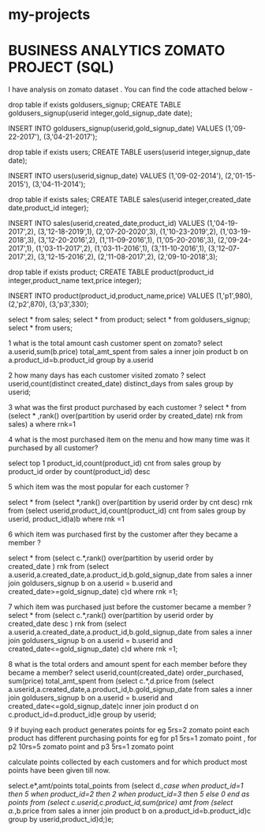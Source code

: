 # my-projects
# BUSINESS ANALYTICS ZOMATO PROJECT  (SQL)

I have analysis on zomato dataset .  You can find the code attached below -


drop table if exists goldusers_signup;
CREATE TABLE goldusers_signup(userid integer,gold_signup_date date); 

INSERT INTO goldusers_signup(userid,gold_signup_date) 
 VALUES (1,'09-22-2017'),
(3,'04-21-2017');

drop table if exists users;
CREATE TABLE users(userid integer,signup_date date); 

INSERT INTO users(userid,signup_date) 
 VALUES (1,'09-02-2014'),
(2,'01-15-2015'),
(3,'04-11-2014');

drop table if exists sales;
CREATE TABLE sales(userid integer,created_date date,product_id integer); 

INSERT INTO sales(userid,created_date,product_id) 
 VALUES (1,'04-19-2017',2),
(3,'12-18-2019',1),
(2,'07-20-2020',3),
(1,'10-23-2019',2),
(1,'03-19-2018',3),
(3,'12-20-2016',2),
(1,'11-09-2016',1),
(1,'05-20-2016',3),
(2,'09-24-2017',1),
(1,'03-11-2017',2),
(1,'03-11-2016',1),
(3,'11-10-2016',1),
(3,'12-07-2017',2),
(3,'12-15-2016',2),
(2,'11-08-2017',2),
(2,'09-10-2018',3);


drop table if exists product;
CREATE TABLE product(product_id integer,product_name text,price integer); 

INSERT INTO product(product_id,product_name,price) 
 VALUES
(1,'p1',980),
(2,'p2',870),
(3,'p3',330);


select * from sales;
select * from product;
select * from goldusers_signup;
select * from users;


1 what is the total amount cash customer spent on zomato?
select a.userid,sum(b.price) total_amt_spent from sales a inner join product b on a.product_id=b.product_id
group by a.userid

2  how many days has each customer visited zomato ?
select userid,count(distinct created_date) distinct_days from sales group by userid;


3 what was the first product purchased by each customer ?
select * from
(select * ,rank() over(partition by userid order by created_date) rnk from sales) a where rnk=1


4  what is the most purchased item on the menu and how many time was it purchased by all customer?

select top 1 product_id,count(product_id) cnt from sales group by product_id order by count(product_id) desc


5 which item was the most popular for each customer ?

select * from
(select *,rank() over(partition by userid order by cnt desc) rnk from
(select userid,product_id,count(product_id) cnt from sales group by userid, product_id)a)b
where rnk =1

6  which item was purchased first by the customer after they became a member ?

select * from
(select c.*,rank() over(partition by userid order by created_date ) rnk from
(select a.userid,a.created_date,a.product_id,b.gold_signup_date from sales a inner join goldusers_signup b on a.userid = b.userid and created_date>=gold_signup_date) c)d where rnk =1;


7 which item was purchased just before the customer became a member ?
select * from
(select c.*,rank() over(partition by userid order by created_date desc ) rnk from
(select a.userid,a.created_date,a.product_id,b.gold_signup_date from sales a inner join goldusers_signup b on a.userid = b.userid and created_date<=gold_signup_date) c)d where rnk =1;


8 what is the total orders and amount spent for each member before they became a member?
select userid,count(created_date) order_purchased, sum(price) total_amt_spent from
(select c.*,d.price from
(select a.userid,a.created_date,a.product_id,b.gold_signup_date from sales a inner join goldusers_signup b on a.userid = b.userid and created_date<=gold_signup_date)c inner join product d on c.product_id=d.product_id)e
group by userid;


9 if buying each product generates points for eg 5rs=2 zomato point each product has different purchasing points
   for eg for p1 5rs=1 zomato point , for p2 10rs=5 zomato point and p3 5rs=1 zomato point

   calculate points collected by each customers and for which product most points have been given till now.

   select.e*,amt/points total_points from
   (select d.*,case when product_id=1 then 5 when product_id=2 then 2  when product_id=3 then 5 else 0 end as points from
   (select c.userid,c.product_id,sum(price) amt from
   (select a.*,b.price from sales a inner join product b on a.product_id=b.product_id)c
   group by userid,product_id)d;)e;
